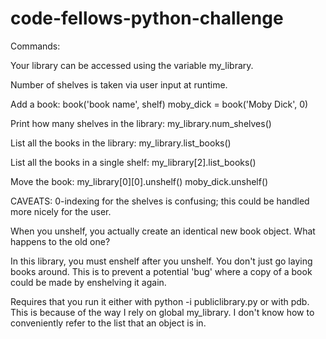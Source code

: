 code-fellows-python-challenge
=============================

Commands:

Your library can be accessed using the variable my_library. 

Number of shelves is taken via user input at runtime.

Add a book:
book('book name', shelf)
moby_dick = book('Moby Dick', 0)

Print how many shelves in the library:
my_library.num_shelves()

List all the books in the library: 
my_library.list_books()

List all the books in a single shelf: 
my_library[2].list_books()

Move the book: 
my_library[0][0].unshelf()
moby_dick.unshelf()

CAVEATS:
0-indexing for the shelves is confusing; this could be handled more nicely for the user. 

When you unshelf, you actually create an identical new book object. 
What happens to the old one?

In this library, you must enshelf after you unshelf. You don't just go laying books around.
This is to prevent a potential 'bug' where a copy of a book could be made by enshelving it again.

Requires that you run it either with python -i publiclibrary.py or with pdb.
This is because of the way I rely on global my_library. 
I don't know how to conveniently refer to the list that an object is in. 
